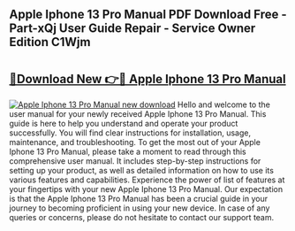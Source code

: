 ## Apple Iphone 13 Pro Manual PDF Download Free - Part-xQj User Guide Repair - Service Owner Edition C1Wjm

# <h2><a href="http://bc12721.oget.top/?id=Apple+Iphone+13+Pro+Manual">🔗Download New 👉🔴 Apple Iphone 13 Pro Manual</a></h2>

[![Apple Iphone 13 Pro Manual new download](https://i.imgur.com/5g1atiW.png)](http://bc12721.oget.top/?id=Apple+Iphone+13+Pro+Manual)
Hello and welcome to the user manual for your newly received Apple Iphone 13 Pro Manual. This guide is here to help you understand and operate your product successfully. You will find clear instructions for installation, usage, maintenance, and troubleshooting. To get the most out of your Apple Iphone 13 Pro Manual, please take a moment to read through this comprehensive user manual. It includes step-by-step instructions for setting up your product, as well as detailed information on how to use its various features and capabilities. Experience the power of list of features at your fingertips with your new Apple Iphone 13 Pro Manual. Our expectation is that the Apple Iphone 13 Pro Manual has been a crucial guide in your journey to becoming proficient in using your new device. In case of any queries or concerns, please do not hesitate to contact our support team.
